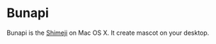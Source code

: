 Bunapi
=======
Bunapi is the [Shimeji](http://www.group-finity.com/Shimeji/) on Mac OS X. It create mascot on your desktop.

